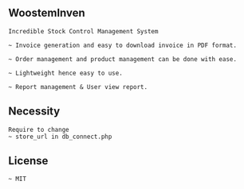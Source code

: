 ## WoostemInven
```
Incredible Stock Control Management System

~ Invoice generation and easy to download invoice in PDF format.

~ Order management and product management can be done with ease.

~ Lightweight hence easy to use.

~ Report management & User view report.

```
## Necessity

```
Require to change
~ store_url in db_connect.php
```
## License
```
~ MIT
```
